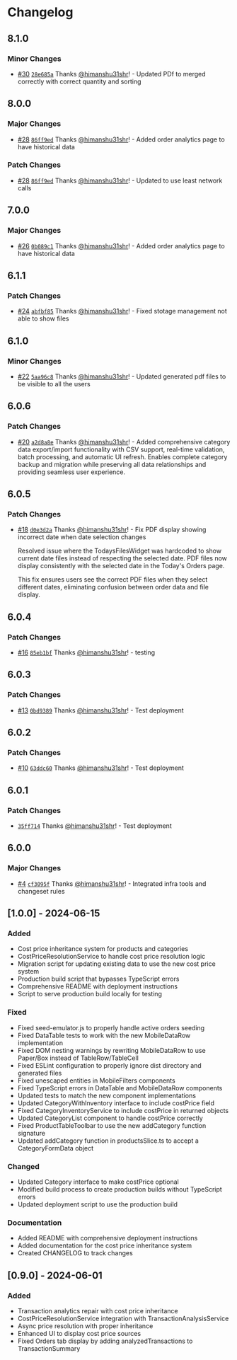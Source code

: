 # Changelog

## 8.1.0

### Minor Changes

- [#30](https://github.com/himanshu31shr/flipkart-amazon-tools/pull/30) [`28e685a`](https://github.com/himanshu31shr/flipkart-amazon-tools/commit/28e685a0dfc5798c871c6e9dcde2b75aac4788d5) Thanks [@himanshu31shr](https://github.com/himanshu31shr)! - Updated PDf to merged correctly with correct quantity and sorting

## 8.0.0

### Major Changes

- [#28](https://github.com/himanshu31shr/flipkart-amazon-tools/pull/28) [`86ff9ed`](https://github.com/himanshu31shr/flipkart-amazon-tools/commit/86ff9edc1a1563fd05d1e1135e8d5dfc7d651cdf) Thanks [@himanshu31shr](https://github.com/himanshu31shr)! - Added order analytics page to have historical data

### Patch Changes

- [#28](https://github.com/himanshu31shr/flipkart-amazon-tools/pull/28) [`86ff9ed`](https://github.com/himanshu31shr/flipkart-amazon-tools/commit/86ff9edc1a1563fd05d1e1135e8d5dfc7d651cdf) Thanks [@himanshu31shr](https://github.com/himanshu31shr)! - Updated to use least network calls

## 7.0.0

### Major Changes

- [#26](https://github.com/himanshu31shr/flipkart-amazon-tools/pull/26) [`0b089c1`](https://github.com/himanshu31shr/flipkart-amazon-tools/commit/0b089c1f458e9d388866101a00dd15a302e1608e) Thanks [@himanshu31shr](https://github.com/himanshu31shr)! - Added order analytics page to have historical data

## 6.1.1

### Patch Changes

- [#24](https://github.com/himanshu31shr/flipkart-amazon-tools/pull/24) [`abfbf85`](https://github.com/himanshu31shr/flipkart-amazon-tools/commit/abfbf85ed26e886cc8cb924e83daa08861f6d425) Thanks [@himanshu31shr](https://github.com/himanshu31shr)! - Fixed stotage management not able to show files

## 6.1.0

### Minor Changes

- [#22](https://github.com/himanshu31shr/flipkart-amazon-tools/pull/22) [`5aa96c8`](https://github.com/himanshu31shr/flipkart-amazon-tools/commit/5aa96c8a4b0d3eca2df879dc3cd122f3d3b36027) Thanks [@himanshu31shr](https://github.com/himanshu31shr)! - Updated generated pdf files to be visible to all the users

## 6.0.6

### Patch Changes

- [#20](https://github.com/himanshu31shr/flipkart-amazon-tools/pull/20) [`a2d8a8e`](https://github.com/himanshu31shr/flipkart-amazon-tools/commit/a2d8a8e4e8bd30fd1cc376c792fc825f2ba5a528) Thanks [@himanshu31shr](https://github.com/himanshu31shr)! - Added comprehensive category data export/import functionality with CSV support, real-time validation, batch processing, and automatic UI refresh. Enables complete category backup and migration while preserving all data relationships and providing seamless user experience.

## 6.0.5

### Patch Changes

- [#18](https://github.com/himanshu31shr/flipkart-amazon-tools/pull/18) [`d0e3d2a`](https://github.com/himanshu31shr/flipkart-amazon-tools/commit/d0e3d2a6cb52e3cb58b3a726ede03b3d07825df6) Thanks [@himanshu31shr](https://github.com/himanshu31shr)! - Fix PDF display showing incorrect date when date selection changes

  Resolved issue where the TodaysFilesWidget was hardcoded to show current date files instead of respecting the selected date. PDF files now display consistently with the selected date in the Today's Orders page.

  This fix ensures users see the correct PDF files when they select different dates, eliminating confusion between order data and file display.

## 6.0.4

### Patch Changes

- [#16](https://github.com/himanshu31shr/flipkart-amazon-tools/pull/16) [`85eb1bf`](https://github.com/himanshu31shr/flipkart-amazon-tools/commit/85eb1bfbff2fd77ff82cf6c41c054706e3f055d1) Thanks [@himanshu31shr](https://github.com/himanshu31shr)! - testing

## 6.0.3

### Patch Changes

- [#13](https://github.com/himanshu31shr/flipkart-amazon-tools/pull/13) [`0bd9389`](https://github.com/himanshu31shr/flipkart-amazon-tools/commit/0bd938938cf54d7cc508b22c2a78a3965ab2be6c) Thanks [@himanshu31shr](https://github.com/himanshu31shr)! - Test deployment

## 6.0.2

### Patch Changes

- [#10](https://github.com/himanshu31shr/flipkart-amazon-tools/pull/10) [`63ddc60`](https://github.com/himanshu31shr/flipkart-amazon-tools/commit/63ddc60a27df6902e143947d077b0397cac87185) Thanks [@himanshu31shr](https://github.com/himanshu31shr)! - Test deployment

## 6.0.1

### Patch Changes

- [`35ff714`](https://github.com/himanshu31shr/flipkart-amazon-tools/commit/35ff714322ec2d67bd008032528402ffdc706520) Thanks [@himanshu31shr](https://github.com/himanshu31shr)! - Test deployment

## 6.0.0

### Major Changes

- [#4](https://github.com/himanshu31shr/flipkart-amazon-tools/pull/4) [`cf3095f`](https://github.com/himanshu31shr/flipkart-amazon-tools/commit/cf3095f2c19a38cf8f21f2a100f2b1b7ede20a20) Thanks [@himanshu31shr](https://github.com/himanshu31shr)! - Integrated infra tools and changeset rules

## [1.0.0] - 2024-06-15

### Added

- Cost price inheritance system for products and categories
- CostPriceResolutionService to handle cost price resolution logic
- Migration script for updating existing data to use the new cost price system
- Production build script that bypasses TypeScript errors
- Comprehensive README with deployment instructions
- Script to serve production build locally for testing

### Fixed

- Fixed seed-emulator.js to properly handle active orders seeding
- Fixed DataTable tests to work with the new MobileDataRow implementation
- Fixed DOM nesting warnings by rewriting MobileDataRow to use Paper/Box instead of TableRow/TableCell
- Fixed ESLint configuration to properly ignore dist directory and generated files
- Fixed unescaped entities in MobileFilters components
- Fixed TypeScript errors in DataTable and MobileDataRow components
- Updated tests to match the new component implementations
- Updated CategoryWithInventory interface to include costPrice field
- Fixed CategoryInventoryService to include costPrice in returned objects
- Updated CategoryList component to handle costPrice correctly
- Fixed ProductTableToolbar to use the new addCategory function signature
- Updated addCategory function in productsSlice.ts to accept a CategoryFormData object

### Changed

- Updated Category interface to make costPrice optional
- Modified build process to create production builds without TypeScript errors
- Updated deployment script to use the production build

### Documentation

- Added README with comprehensive deployment instructions
- Added documentation for the cost price inheritance system
- Created CHANGELOG to track changes

## [0.9.0] - 2024-06-01

### Added

- Transaction analytics repair with cost price inheritance
- CostPriceResolutionService integration with TransactionAnalysisService
- Async price resolution with proper inheritance
- Enhanced UI to display cost price sources
- Fixed Orders tab display by adding analyzedTransactions to TransactionSummary
